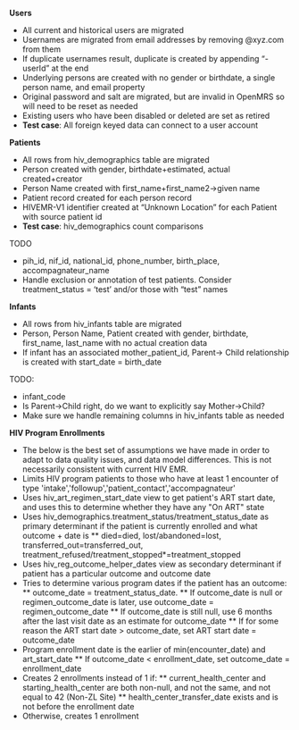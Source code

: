**Users**
* All current and historical users are migrated
* Usernames are migrated from email addresses by removing @xyz.com from them
* If duplicate usernames result, duplicate is created by appending “-userId” at the end
* Underlying persons are created with no gender or birthdate, a single person name, and email property
* Original password and salt are migrated, but are invalid in OpenMRS so will need to be reset as needed
* Existing users who have been disabled or deleted are set as retired
* **Test case**:  All foreign keyed data can connect to a user account

**Patients**
* All rows from hiv_demographics table are migrated
* Person created with gender, birthdate+estimated, actual created+creator
* Person Name created with first_name+first_name2->given name
* Patient record created for each person record
* HIVEMR-V1 identifier created at “Unknown Location” for each Patient with source patient id
* **Test case**:  hiv_demographics count comparisons

TODO
* pih_id, nif_id, national_id, phone_number, birth_place, accompagnateur_name
* Handle exclusion or annotation of test patients.  Consider treatment_status = ‘test’ and/or those with “test” names

**Infants**
* All rows from hiv_infants table are migrated
* Person, Person Name, Patient created with gender, birthdate, first_name, last_name with no actual creation data
* If infant has an associated mother_patient_id, Parent-> Child relationship is created with start_date = birth_date

TODO: 
* infant_code
* Is Parent->Child right, do we want to explicitly say Mother->Child?
* Make sure we handle remaining columns in hiv_infants table as needed

**HIV Program Enrollments**
* The below is the best set of assumptions we have made in order to adapt to data quality issues, and data model differences.  This is not necessarily consistent with current HIV EMR.
* Limits HIV program patients to those who have at least 1 encounter of type 'intake','followup','patient_contact','accompagnateur'
* Uses hiv_art_regimen_start_date view to get patient's ART start date, and uses this to determine whether they have any "On ART" state
* Uses hiv_demographics.treatment_status/treatment_status_date as primary determinant if the patient is currently enrolled and what outcome + date is
** died=died, lost/abandoned=lost, transferred_out=transferred_out, treatment_refused/treatment_stopped*=treatment_stopped
* Uses hiv_reg_outcome_helper_dates view as secondary determinant if patient has a particular outcome and outcome date
* Tries to determine various program dates if the patient has an outcome:
** outcome_date = treatment_status_date.
** If outcome_date is null or regimen_outcome_date is later, use outcome_date = regimen_outcome_date
** If outcome_date is still null, use 6 months after the last visit date as an estimate for outcome_date
** If for some reason the ART start date > outcome_date, set ART start date = outcome_date
* Program enrollment date is the earlier of min(encounter_date) and art_start_date
** If outcome_date < enrollment_date, set outcome_date = enrollment_date
* Creates 2 enrollments instead of 1 if:
** current_health_center and starting_health_center are both non-null, and not the same, and not equal to 42 (Non-ZL Site)
** health_center_transfer_date exists and is not before the enrollment date
* Otherwise, creates 1 enrollment
